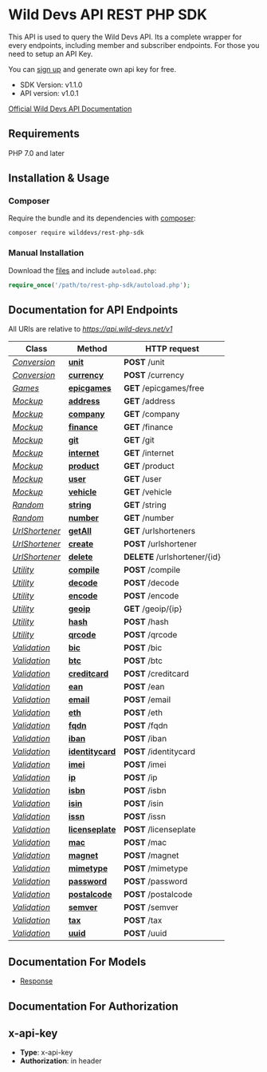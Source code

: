 # Wild Devs API REST PHP SDK

This API is used to query the Wild Devs API. Its a complete wrapper for every endpoints, including member and subscriber endpoints. For those you need to setup an API Key.

You can [sign up](https://wild-devs.net/register) and generate own api key for free.

  - SDK Version: v1.1.0
  - API version: v1.0.1

[Official Wild Devs API Documentation](https://api.wild-devs.net/v1/docs)

## Requirements

PHP 7.0 and later

## Installation & Usage
### Composer

Require the bundle and its dependencies with [composer](http://getcomposer.org/):

```
composer require wilddevs/rest-php-sdk
```

### Manual Installation

Download the [files](https://github.com/WildDevs/rest-php-sdk) and include `autoload.php`:

```php
require_once('/path/to/rest-php-sdk/autoload.php');
```

## Documentation for API Endpoints

All URIs are relative to *https://api.wild-devs.net/v1*

Class | Method | HTTP request |
------------ | ------------- | -------------
[*Conversion*](API/Conversion.md) | [**unit**](API/Conversion.md#unit) | **POST** /unit | 
[*Conversion*](API/Conversion.md) | [**currency**](API/Conversion.md#currency) | **POST** /currency | 
[*Games*](API/Games.md) | [**epicgames**](API/Games.md#epicgames) | **GET** /epicgames/free | 
[*Mockup*](API/Mockup.md) | [**address**](API/Mockup.md#address) | **GET** /address | 
[*Mockup*](API/Mockup.md) | [**company**](API/Mockup.md#company) | **GET** /company | 
[*Mockup*](API/Mockup.md) | [**finance**](API/Mockup.md#finance) | **GET** /finance | 
[*Mockup*](API/Mockup.md) | [**git**](API/Mockup.md#git) | **GET** /git | 
[*Mockup*](API/Mockup.md) | [**internet**](API/Mockup.md#internet) | **GET** /internet | 
[*Mockup*](API/Mockup.md) | [**product**](API/Mockup.md#product) | **GET** /product | 
[*Mockup*](API/Mockup.md) | [**user**](API/Mockup.md#user) | **GET** /user | 
[*Mockup*](API/Mockup.md) | [**vehicle**](API/Mockup.md#vehicle) | **GET** /vehicle | 
[*Random*](API/Random.md) | [**string**](API/Random.md#string) | **GET** /string | 
[*Random*](API/Random.md) | [**number**](API/Random.md#number) | **GET** /number | 
[*UrlShortener*](API/UrlShortener.md) | [**getAll**](API/UrlShortener.md#getAll) | **GET** /urlshorteners | 
[*UrlShortener*](API/UrlShortener.md) | [**create**](API/UrlShortener.md#create) | **POST** /urlshortener | 
[*UrlShortener*](API/UrlShortener.md) | [**delete**](API/UrlShortener.md#delete) | **DELETE** /urlshortener/{id} | 
[*Utility*](API/Utility.md) | [**compile**](API/Utility.md#compile) | **POST** /compile | 
[*Utility*](API/Utility.md) | [**decode**](API/Utility.md#decode) | **POST** /decode | 
[*Utility*](API/Utility.md) | [**encode**](API/Utility.md#encode) | **POST** /encode | 
[*Utility*](API/Utility.md) | [**geoip**](API/Utility.md#geoip) | **GET** /geoip/{ip} | 
[*Utility*](API/Utility.md) | [**hash**](API/Utility.md#hash) | **POST** /hash | 
[*Utility*](API/Utility.md) | [**qrcode**](API/Utility.md#qrcode) | **POST** /qrcode |
[*Validation*](API/Validation.md) | [**bic**](API/Validation.md#bic) | **POST** /bic | 
[*Validation*](API/Validation.md) | [**btc**](API/Validation.md#btc) | **POST** /btc | 
[*Validation*](API/Validation.md) | [**creditcard**](API/Validation.md#creditcard) | **POST** /creditcard | 
[*Validation*](API/Validation.md) | [**ean**](API/Validation.md#ean) | **POST** /ean | 
[*Validation*](API/Validation.md) | [**email**](API/Validation.md#email) | **POST** /email | 
[*Validation*](API/Validation.md) | [**eth**](API/Validation.md#eth) | **POST** /eth | 
[*Validation*](API/Validation.md) | [**fqdn**](API/Validation.md#fqdn) | **POST** /fqdn | 
[*Validation*](API/Validation.md) | [**iban**](API/Validation.md#iban) | **POST** /iban | 
[*Validation*](API/Validation.md) | [**identitycard**](API/Validation.md#identitycard) | **POST** /identitycard | 
[*Validation*](API/Validation.md) | [**imei**](API/Validation.md#imei) | **POST** /imei | 
[*Validation*](API/Validation.md) | [**ip**](API/Validation.md#ip) | **POST** /ip | 
[*Validation*](API/Validation.md) | [**isbn**](API/Validation.md#isbn) | **POST** /isbn | 
[*Validation*](API/Validation.md) | [**isin**](API/Validation.md#isin) | **POST** /isin | 
[*Validation*](API/Validation.md) | [**issn**](API/Validation.md#issn) | **POST** /issn | 
[*Validation*](API/Validation.md) | [**licenseplate**](API/Validation.md#licenseplate) | **POST** /licenseplate | 
[*Validation*](API/Validation.md) | [**mac**](API/Validation.md#mac) | **POST** /mac | 
[*Validation*](API/Validation.md) | [**magnet**](API/Validation.md#magnet) | **POST** /magnet | 
[*Validation*](API/Validation.md) | [**mimetype**](API/Validation.md#mimetype) | **POST** /mimetype | 
[*Validation*](API/Validation.md) | [**password**](API/Validation.md#password) | **POST** /password | 
[*Validation*](API/Validation.md) | [**postalcode**](API/Validation.md#postalcode) | **POST** /postalcode | 
[*Validation*](API/Validation.md) | [**semver**](API/Validation.md#semver) | **POST** /semver | 
[*Validation*](API/Validation.md) | [**tax**](API/Validation.md#tax) | **POST** /tax | 
[*Validation*](API/Validation.md) | [**uuid**](API/Validation.md#uuid) | **POST** /uuid | 
## Documentation For Models

 - [Response](Models/Response.md)
  
## Documentation For Authorization

## x-api-key

- **Type**: x-api-key
- **Authorization**: in header



